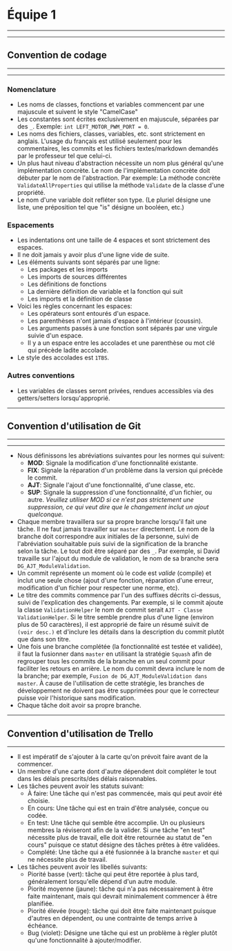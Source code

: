 # Équipe 1
------
------
## Convention de codage
------
------
### Nomenclature
* Les noms de classes, fonctions et variables commencent par une majuscule et suivent le style "CamelCase"
* Les constantes sont écrites exclusivement en majuscule, séparées par des `_`. Exemple: `int LEFT_MOTOR_PWM_PORT = 0`.
* Les noms des fichiers, classes, variables, etc. sont strictement en anglais. L'usage du français est utilisé seulement pour les commentaires, les commits et les fichiers textes/markdown demandés par le professeur tel que celui-ci.
* Un plus haut niveau d'abstraction nécessite un nom plus général qu'une implémentation concrète. Le nom de l'implémentation concrète doit débuter par le nom de l'abstraction. Par exemple: La méthode concrète `ValidateAllProperties` qui utilise la méthode `Validate` de la classe d'une propriété.
* Le nom d'une variable doit refléter son type. (Le pluriel désigne une liste, une préposition tel que "is" désigne un booléen, etc.)
### Espacements
* Les indentations ont une taille de 4 espaces et sont strictement des espaces.
* Il ne doit jamais y avoir plus d'une ligne vide de suite.
* Les éléments suivants sont séparés par une ligne: 
    * Les packages et les imports
    * Les imports de sources différentes
    * Les définitions de fonctions
    * La dernière définition de variable et la fonction qui suit
    * Les imports et la définition de classe
* Voici les règles concernant les espaces: 
    * Les opérateurs sont entourés d'un espace.
    * Les parenthèses n'ont jamais d'espace à l'intérieur (coussin).
    * Les arguments passés à une fonction sont séparés par une virgule suivie d'un espace.
    * Il y a un espace entre les accolades et une parenthèse ou mot clé qui précède ladite accolade.
* Le style des accolades est `1TBS`.
### Autres conventions
* Les variables de classes seront privées, rendues accessibles via des getters/setters lorsqu'approprié. 
------
## Convention d'utilisation de Git
------
------
* Nous définissons les abréviations suivantes pour les normes qui suivent:
    * **MOD**: Signale la modification d'une fonctionnalité existante.
    * **FIX**: Signale la réparation d'un problème dans la version qui précède le commit.
    * **AJT**: Signale l'ajout d'une fonctionnalité, d'une classe, etc.
    * **SUP**: Signale la suppression d'une fonctionnalité, d'un fichier, ou autre. *Veuillez utiliser MOD si ce n'est pas strictement une suppression, ce qui veut dire que le changement inclut un ajout quelconque.*
* Chaque membre travaillera sur sa propre branche lorsqu'il fait une tâche. Il ne faut jamais travailler sur `master` directement. Le nom de la branche doit correspondre aux initiales de la personne, suivi de l'abréviation souhaitable puis suivi de la signification de la branche selon la tâche. Le tout doit être séparé par des `_`. Par exemple, si David travaille sur l'ajout du module de validation, le nom de sa branche sera `DG_AJT_ModuleValidation`.
* Un commit représente un moment où le code est *valide* (compile) et inclut une seule chose (ajout d'une fonction, réparation d'une erreur, modification d'un fichier pour respecter une norme, etc). 
* Le titre des commits commence par l'un des suffixes décrits ci-dessus, suivi de l'explication des changements. Par exemple, si le commit ajoute la classe `ValidationHelper` le nom de commit serait `AJT - Classe ValidationHelper`. Si le titre semble prendre plus d'une ligne (environ plus de 50 caractères), il est approprié de faire un résumé suivit de `(voir desc.)` et d'inclure les détails dans la description du commit plutôt que dans son titre. 
* Une fois une branche complétée (la fonctionnalité est testée et validée), il faut la fusionner dans `master` en utilisant la stratégie `Squash` afin de regrouper tous les commits de la branche en un seul commit pour faciliter les retours en arrière. Le nom du commit devra inclure le nom de la branche; par exemple, `Fusion de DG_AJT_ModuleValidation dans master`. À cause de l'utilisation de cette stratégie, les branches de développement ne doivent pas être supprimées pour que le correcteur puisse voir l'historique sans modification.
* Chaque tâche doit avoir sa propre branche.
------
## Convention d'utilisation de Trello
------
* Il est impératif de s'ajouter à la carte qu'on prévoit faire avant de la commencer.
* Un membre d'une carte dont d'autre dépendent doit compléter le tout dans les délais prescrits/des délais raisonnables.
* Les tâches peuvent avoir les statuts suivant:
    * À faire: Une tâche qui n'est pas commencée, mais qui peut avoir été choisie.
    * En cours: Une tâche qui est en train d'être analysée, conçue ou codée.
    * En test: Une tâche qui semble être accomplie. Un ou plusieurs membres la réviseront afin de la valider. Si une tâche "en test" nécessite plus de travail, elle doit être retournée au statut de "en cours" puisque ce statut désigne des tâches prêtes à être validées.
    * Complété: Une tâche qui a été fusionnée à la branche `master` et qui ne nécessite plus de travail.
* Les tâches peuvent avoir les libellés suivants:
    * Piorité basse (vert): tâche qui peut être reportée à plus tard, généralement lorsqu'elle dépend d'un autre module.
    * Piorité moyenne (jaune): tâche qui n'a pas nécessairement à être faite maintenant, mais qui devrait minimalement commencer à être planifiée.
    * Piorité élevée (rouge): tâche qui doit être faite maintenant puisque d'autres en dépendent, ou une contrainte de temps arrive à échéance.
    * Bug (violet): Désigne une tâche qui est un problème à règler plutôt qu'une fonctionnalité à ajouter/modifier.

